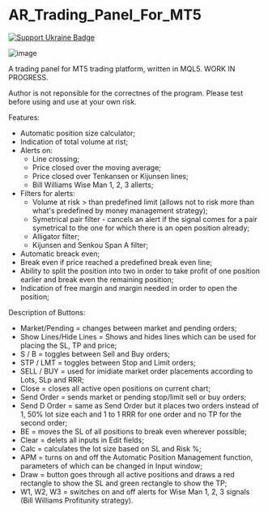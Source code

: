 # AR_Trading_Panel_For_MT5

[![Support Ukraine Badge](https://bit.ly/support-ukraine-now)](https://github.com/support-ukraine/support-ukraine)

![image](https://user-images.githubusercontent.com/21954163/216941119-cf7e90dc-ebce-45b3-bfa7-298daf29b202.png)

A trading panel for MT5 trading platform, written in MQL5.
WORK IN PROGRESS.

Author is not reponsible for the correctnes of the program. Please test before using and use at your own risk.

Features:
- Automatic position size calculator;
- Indication of total volume at rist;
- Alerts on:
  - Line crossing;
  - Price closed over the moving average;
  - Price closed over Tenkansen or Kijunsen lines;
  - Bill Williams Wise Man 1, 2, 3 allerts;
- Filters for alerts:
  - Volume at risk > than predefined limit (allows not to risk more than what's predefined by money management strategy);
  - Symetrical pair filter - cancels an alert if the signal comes for a pair symetrical to the one for which there is an open position already;
  - Alligator filter;
  - Kijunsen and Senkou Span A filter;
- Automatic breack even;
- Break even if price reached a predefined break even line;
- Ability to split the position into two in order to take profit of one position earlier and break even the remaining position;
- Indication of free margin and margin needed in order to open the position;

Description of Buttons:
- Market/Pending = changes between market and pending orders;
- Show Lines/Hide Lines = Shows and hides lines which can be used for placing the SL, TP and price;
- S / B = toggles between Sell and Buy orders;
- STP / LMT = toggles between Stop and Limit orders;
- SELL / BUY = used for imidiate market order placements according to Lots, SLp and RRR;
- Close = closes all active open positions on current chart;
- Send Order = sends market or pending stop/limit sell or buy orders;
- Send D Order = same as Send Order but it places two orders instead of 1, 50% lot size each and 1 to 1 RRR for one order and no TP for the second order;
- BE = moves the SL of all positions to break even wherever possible;
- Clear = delets all inputs in Edit fields;
- Calc = calculates the lot size based on SL and Risk %;
- APM = turns on and off the Automatic Position Management function, parameters of which can be changed in Input window;
- Draw = button goes through all active positions and draws a red rectangle to show the SL and green rectangle to show the TP;
- W1, W2, W3 = switches on and off alerts for Wise Man 1, 2, 3 signals (Bill Williams Profitunity strategy).

